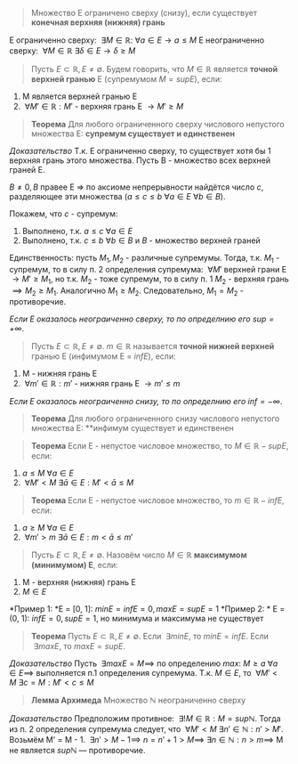 > Множество E ограничено сверху (снизу), если существует **конечная верхняя (нижняя) грань**

E ограниченно сверху: $\ \exists M \in \mathbb{R} : \ \forall a \in E \to a \leq M$
E неограниченно сверху: $\ \forall M \in \mathbb{R} \ \exists \delta \in E \to \delta \geq M$

> Пусть $E \subset \mathbb{R}, E \neq \emptyset$. Будем говорить, что $M \in \mathbb{R}$ является **точной верхней гранью** E (супремумом $M = sup E$), если:

1. M является верхней гранью E
2. $\ \forall M' \in \mathbb{R}: M'$ - верхняя грань E $\to M' \geq M$

> **Теорема**
> Для любого ограниченного сверху числового непустого множества E: **супремум существует и единственен**

*Доказательство*
Т.к. E ограниченно сверху, то существует хотя бы 1 верхняя грань этого множества. 
Пусть B - множество всех верхней граней E. 

$B \neq 0, B$ правее E => по аксиоме непрерывности найдётся число $c$, разделяющее эти множества ($a \leq c \leq b \ \forall a \in E \ \forall b \in B$).

Покажем, что $c$ - супремум: 
1. Выполнено, т.к. $a \leq c \ \forall a \in E$
2. Выполнено, т.к. $c \leq b \ \forall b \in B$ и $B$ - множество верхней граней

Единственность: пусть $M_{1}, M_{2}$ - различные супремумы. Тогда, т.к. $M_{1}$ - супремум, то в силу п. 2 определения супремума: $\ \forall M'$ верхней грани E  $\to M' \geq M_{1}$, но т.к. $M_{2}$ - тоже супремум, то в силу п. 1 $M_{2}$ - верхняя грань $\implies M_{2} \geq M_{1}$. Аналогично $M_{1} \geq M_{2}$. Следовательно, $M_{1} = M_{2}$ - противоречие.

*Если E оказалось неограиченно сверху, то по определнию его $sup = +\infty$*. 

> Пусть $E \subset \mathbb{R}, E \neq \emptyset$. $m \in \mathbb{R}$ называется **точной нижней верхней** гранью E (инфимумом E = $inf E$), если:

1. M - нижняя грань E
2. $\ \forall m' \in \mathbb{R}: m'$ - нижняя грань E $\to m' \leq m$

*Если E оказалось неограиченно снизу, то по определнию его $inf = -\infty$*. 

> **Теорема**
>Для любого ограниченного снизу числового непустого множества E: **инфимум существует и единственен

> **Теорема**
> Если E - непустое числовое множество, то $M \in \mathbb{R} - sup E$, если:
1. $a\leq M \ \forall a \in E$
2. $\ \forall M' < M \ \exists \bar{a} \in E: M' < \bar{a} \leq M$

> **Теорема**
> Если E - непустое числовое множество, то $m \in \mathbb{R} - inf E$, если:

1. $a\geq M \ \forall a \in E$
2. $\ \forall m' > m \ \exists \bar{a} \in E: m < \bar{a} \leq m'$ 

>Пусть $E \subset \mathbb{R}, E \neq \emptyset$. Назовём число $M \in \mathbb{R}$ **максимумом (минимумом) E**, если:

1. M - верхняя (нижняя) грань E
2. $M \in E$

*Пример 1: *E = [0, 1]: $min E = inf E = 0, max E = sup E = 1$
*Пример 2: * E = (0, 1): $infE = 0, sup E = 1$, но минимума и максимума не существует

>**Теорема**
>Пусть $E \subset \mathbb{R}, E \neq \emptyset.$ Если $\ \exists min E$, то $min E = inf E$. Если $\ \exists max E$, то $max E = sup E$.

*Доказательство*
Пусть $\ \exists max E = M \implies$ по определению $max$: $M \geq a \ \forall a \in E \implies$ выполняется п.1 определения супремума. Т.к. $M \in E$, то $\ \forall M' < M \ \exists c = M: M' < c \leq M$ 

> **Лемма Архимеда**
> Множество $\mathbb{N}$ неограниченно сверху

*Доказательство*
Предположим противное: $\ \exists! M \in \mathbb{R}: M = sup \mathbb{N}$.
Тогда из п. 2 определения супремума следует, что $\ \forall M' < M \ \exists n' \in \mathbb{N}: n' > M'$. 
Возьмём M' = M - 1. $\ \exists n' > M - 1 \implies$ $n = n' + 1> M \implies \ \exists n \in \mathbb{N}: n > m \implies$ M не является $sup \mathbb{N}$ — противоречие.